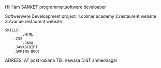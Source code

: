 Hii I'am SANKET
programmer,softwere develoaper

Softwerwere Develoapment project:
                      1.colmar academy
                      2.restaurent website
                      3.Avanue restaurent website
											
	SKILLS:
	        .HTML
		.CSS
	        .JAVA
		.JAVASCRIPT
		.SPRING BOOT
					
ADREES: AT post kukana TEL newasa DIST ahmednagar

											

